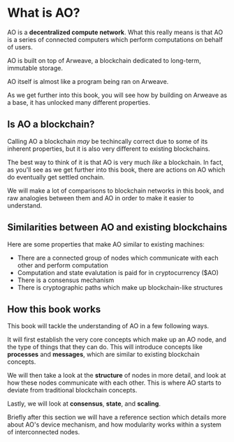 # What is AO?

AO is a **decentralized compute network**. What this really means is that AO
is a series of connected computers which perform computations on behalf of users.

AO is built on top of Arweave, a blockchain dedicated to long-term, immutable storage.

AO itself is almost like a program being ran on Arweave.

As we get further into this book, you will see how by building on Arweave as a base, it
has unlocked many different properties.

## Is AO a blockchain?

Calling AO a blockchain *may* be techincally correct due to some of its inherent
properties, but it is also very different to existing blockchains.

The best way to think of it is that AO is very much *like* a blockchain. In
fact, as you'll see as we get further into this book, there are actions on AO
which do eventually get settled onchain.

We will make a lot of comparisons to blockchain networks in this book, and raw
analogies between them and AO in order to make it easier to understand.

## Similarities between AO and existing blockchains

Here are some properties that make AO similar to existing machines:
- There are a connected group of nodes which communicate with each
  other and perform computation
- Computation and state evalutation is paid for in cryptocurrency ($AO)
- There is a consensus mechanism
- There is cryptographic paths which make up blockchain-like structures


## How this book works

This book will tackle the understanding of AO in a few following ways.

It will first establish the very core concepts which make up an AO node, and the
type of things that they can do. This will introduce concepts like **processes**
and **messages**, which are similar to existing blockchain concepts.

We will then take a look at the **structure** of nodes in more detail, and look
at how these nodes communicate with each other. This is where AO starts to
deviate from traditional blockchain concepts.

Lastly, we will look at **consensus**, **state**, and **scaling**.

Briefly after this section we will have a reference section which details more
about AO's device mechanism, and how modularity works within a system of
interconnected nodes.

